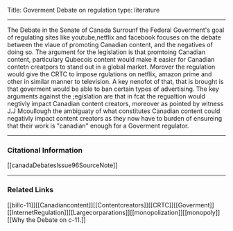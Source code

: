 
Title: Goverment Debate on regulation
type: literature

---

The Debate in the Senate of Canada Surrounf the Federal Goverment's goal of regulating sites like youtube,netflix and facebook focuses on the debate between the vlaue of promoting Canadian content, and the negatives of doing so.  The argument for the legislation is that promtoing Canadian content, particulary Qubecois content would make it easier for Canadian contetn creatpors to stand out in a global market. Morover the regulation would give the CRTC to impose rgulations on netflix, amazon prime and other in similar manner to television. A key nenofot of that, that is brought is that goverment would be able to ban certain types of advertising. The key arguments against the ;egislation are that in fcat the regualtion would negtivly impact Canadian content creators, moreover as pointed by witness J.J Mcoullough the ambiguaty of what constitutes Canadian content could negativly impact content creators as they now have to burden of ensureing that their work is "canadian" enough for a Goverment regulator.



---
### Citational Information

[[canadaDebatesIssue96SourceNote]]

---

### Related Links
[[billc-11]][[Canadiancontent]][[Contentcreators]][[CRTC]][[Goverment]][[InternetRegulation]][[Largecorparations]][[monopolization]][[monopoly]][[Why the Debate on c-11.]]
